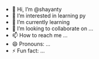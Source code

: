 - 👋 Hi, I’m @shayanty
- 👀 I’m interested in learning py
- 🌱 I’m currently learning 
- 💞️ I’m looking to collaborate on ...
- 📫 How to reach me ...
- 😄 Pronouns: ...
- ⚡ Fun fact: ...

<!---
shayanty/shayanty is a ✨ special ✨ repository because its `README.md` (this file) appears on your GitHub profile.
You can click the Preview link to take a look at your changes.
--->
